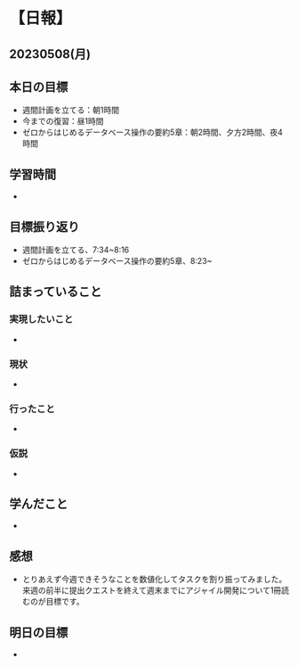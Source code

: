 # 【日報】
## 20230508(月)
## 本日の目標
- 週間計画を立てる：朝1時間
- 今までの復習：昼1時間
- ゼロからはじめるデータベース操作の要約5章：朝2時間、夕方2時間、夜4時間
## 学習時間
- 

## 目標振り返り
- 週間計画を立てる、7:34~8:16
- ゼロからはじめるデータベース操作の要約5章、8:23~

## 詰まっていること
### 実現したいこと 
- 
### 現状
- 
### 行ったこと 
- 
### 仮説
- 

## 学んだこと
- 

## 感想
- とりあえず今週できそうなことを数値化してタスクを割り振ってみました。
来週の前半に提出クエストを終えて週末までにアジャイル開発について1冊読むのが目標です。

## 明日の目標
- 


